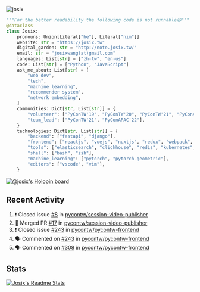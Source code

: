 ![josix](https://komarev.com/ghpvc/?username=josix)
```python
"""For the better readability the following code is not runnable😆"""
@dataclass
class Josix:
    pronouns: Union[Literal["he"], Literal["him"]]
    website: str = "https://josix.tw"
    digital_garden: str = "http://note.josix.tw/"
    email: str = "josixwang(at)gmail.com"
    languages: List[str] = ["zh-tw", "en-us"]
    code: List[str] = ["Python", "JavaScript"]
    ask_me_about: List[str] = [
        "web dev",
        "tech",
        "machine learning",
        "recommender system",
        "network embedding",
    ]
    communities: Dict[str, List[str]] = {
        "volunteer": ["PyConTW'19", "PyConTW'20", "PyConTW'21", "PyConAPAC'22"],
        "team_lead": ["PyConTW'21", "PyConAPAC'22"],
    }
    technologies: Dict[str, List[str]] = {
        "backend": ["fastapi", "django"],
        "frontend": ["reactjs", "vuejs", "nuxtjs", "redux", "webpack", "tailwindcss"],
        "tools": ["elasticsearch", "clickhouse", "redis", "kubernetes", "docker"],
        "shell": ["bash", "zsh"],
        "machine_learning": ["pytorch", "pytorch-geometric"],
        "editors": ["vscode", "vim"],
    }
```
[![@josix's Holopin board](https://holopin.io/api/user/board?user=josix)](https://holopin.io/@josix)

## Recent Activity
<!--START_SECTION:activity-->
1. ❗️ Closed issue [#8](https://github.com/pycontw/session-video-publisher/issues/8) in [pycontw/session-video-publisher](https://github.com/pycontw/session-video-publisher)
2. 🎉 Merged PR [#17](https://github.com/pycontw/session-video-publisher/pull/17) in [pycontw/session-video-publisher](https://github.com/pycontw/session-video-publisher)
3. ❗️ Closed issue [#243](https://github.com/pycontw/pycontw-frontend/issues/243) in [pycontw/pycontw-frontend](https://github.com/pycontw/pycontw-frontend)
4. 🗣 Commented on [#243](https://github.com/pycontw/pycontw-frontend/issues/243) in [pycontw/pycontw-frontend](https://github.com/pycontw/pycontw-frontend)
5. 🗣 Commented on [#308](https://github.com/pycontw/pycontw-frontend/issues/308) in [pycontw/pycontw-frontend](https://github.com/pycontw/pycontw-frontend)
<!--END_SECTION:activity-->



## Stats
[![Josix's Readme Stats](https://github-readme-stats.vercel.app/api?username=josix&show_icons=true&theme=default&count_private=true&card_width=400)](https://github.com/anuraghazra/github-readme-stats)
